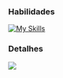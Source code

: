 ### Habilidades
[![My Skills](https://skillicons.dev/icons?i=js,html,css,cpp,kotlin,php,bootstrap,laravel)](https://skillicons.dev)

### Detalhes
<picture>
  <source
    srcset="https://github-readme-stats.vercel.app/api?username=heclypso&show_icons=false&theme=dark"
    media="(prefers-color-scheme: dark)"
  />
  <source
    srcset="https://github-readme-stats.vercel.app/api?username=heclypso&show_icons=true"
    media="(prefers-color-scheme: light), (prefers-color-scheme: no-preference)"
  />
  <img src="https://github-readme-stats.vercel.app/api?username=heclypso&show_icons=true" />
</picture>
